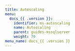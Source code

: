 ```yaml
---
title: Autoscaling
menu:
  docs_{{ .version }}:
    identifier: ms-autoscaling
    name: Autoscaling
    parent: guides-mssqlserver
    weight: 70
menu_name: docs_{{ .version }}
---
```

